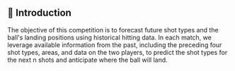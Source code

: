 ## :badminton: Introduction

The objective of this competition is to forecast future shot types and the ball's landing positions using historical hitting data. In each match, we leverage available information from the past, including the preceding four shot types, areas, and data on the two players, to predict the shot types for the next n shots and anticipate where the ball will land.
